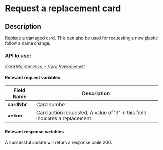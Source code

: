 # Request a replacement card

## Description

Replace a damaged card. This can also be used for requesting a new plastic follow a name change.

### API to use: 

*[Card Maintenance > Card Replacement](../api/?type=post&path=/fv_emea/v1/cardReplacement)*

#### Relevant request variables

| Field Name  | Description                                                                 |
|-------------|-----------------------------------------------------------------------------|
| **cardNbr** | Card number                                                                 |
| **action**  | Card action requested, A value of '3' in this field indicates a replacement |

#### Relevant response variables

A successful update will return a response code 200.
